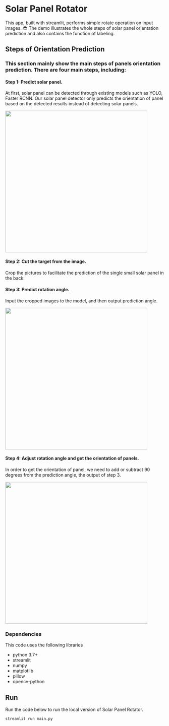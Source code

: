 # Solar Panel Rotator
 This app, built with streamlit, performs simple rotate operation on input images. 😎 The demo illustrates the whole steps of solar panel orientation prediction and also contains the function of labeling. 
## Steps of Orientation Prediction
### This section mainly show the main steps of panels orientation prediction. There are four main steps, including:
#### Step 1: Predict solar panel. 

At first, solar panel can be detected through existing models such as YOLO, Faster RCNN. Our solar panel detector only predicts the orientation of panel based on the detected results instead of detecting solar panels.

<img width=450 height=450 src="https://github.com/Robert-Mar/Solar-Panel-Rotator/blob/main/results/predict_solar_panel.png">
 
#### Step 2: Cut the target from the image.

 Crop the pictures to facilitate the prediction of the single small solar panel in the back.
 
#### Step 3: Predict rotation angle.

Input the cropped images to the model, and then output prediction angle.

<img width=450 height=450 src="https://github.com/Robert-Mar/Solar-Panel-Rotator/blob/main/results/predict_rotate_angle.png">

#### Step 4: Adjust rotation angle and get the orientation of panels.

In order to get the orientation of panel, we need to add or subtract 90 degrees from the prediction angle, the output of step 3.

<img width=450 height=450 src="https://github.com/Robert-Mar/Solar-Panel-Rotator/blob/main/results/draw_orientation.png">

 
### Dependencies
This code uses the following libraries
- python 3.7+
- streamlit
- numpy
- matplotlib
- pillow
- opencv-python

## Run
Run the code below to run the local version of Solar Panel Rotator.
```
streamlit run main.py
```
